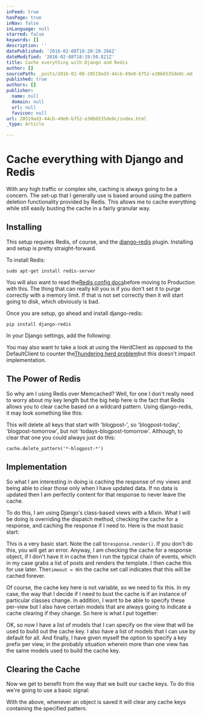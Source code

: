 ```yaml
---
inFeed: true
hasPage: true
inNav: false
inLanguage: null
starred: false
keywords: []
description: ''
datePublished: '2016-02-08T18:20:20.266Z'
dateModified: '2016-02-08T18:19:50.821Z'
title: Cache everything with Django and Redis
author: []
sourcePath: _posts/2016-02-08-20519ad3-44cb-49e0-b752-e30b6535de0c.md
published: true
authors: []
publisher:
  name: null
  domain: null
  url: null
  favicon: null
url: 20519ad3-44cb-49e0-b752-e30b6535de0c/index.html
_type: Article

---
```

# Cache everything with Django and Redis

With any high traffic or complex site, caching is always going to be a concern. The set-up that I generally use is based around using the pattern deletion functionality provided by Redis. This allows me to cache everything while still easily busting the cache in a fairly granular way.

## Installing

This setup requires Redis, of course, and the [django-redis][0] plugin. Installing and setup is pretty straight-forward.

To install Redis:

`sudo apt-get install redis-server`

You will also want to read the[Redis config docs][1]before moving to Production with this. The thing that can really kill you is if you don't set it to purge correctly with a memory limit. If that is not set correctly then it will start going to disk, which obviously is bad.

Once you are setup, go ahead and install django-redis:

`pip install django-redis`

In your Django settings, add the following:

You may also want to take a look at using the HerdClient as opposed to the DefaultClient to counter the[Thundering herd problem][2]but this doesn't impact implementation.

## The Power of Redis

So why am I using Redis over Memcached? Well, for one I don't really need to worry about my key length but the big help here is the fact that Redis allows you to clear cache based on a wildcard pattern. Using django-redis, it may look something like this:

This will delete all keys that start with 'blogpost-', so 'blogpost-today', 'blogpost-tomorrow', but not 'todays-blogpost-tomorrow'. Although, to clear that one you could always just do this:

`cache.delete_pattern('*-blogpost-*')`

## Implementation

So what I am interesting in doing is caching the response of my views and being able to clear those only when I have updated data. If no data is updated then I am perfectly content for that response to never leave the cache.

To do this, I am using Django's class-based views with a Mixin. What I will be doing is overriding the dispatch method, checking the cache for a response, and caching the response if I need to. Here is the most basic start:

This is a very basic start. Note the call to`response.render()`. If you don't do this, you will get an error. Anyway, I am checking the cache for a response object, if I don't have it in cache then I run the typical chain of events, which in my case grabs a list of posts and renders the template. I then cache this for use later. The`timeout = 0`in the cache set call indicates that this will be cached forever.

Of course, the cache key here is not variable, so we need to fix this. In my case, the way that I decide if I need to bust the cache is if an instance of particular classes change. In addition, I want to be able to specify these per-view but I also have certain models that are always going to indicate a cache clearing if they change. So here is what I put together:

OK, so now I have a list of models that I can specify on the view that will be used to build out the cache key. I also have a list of models that I can use by default for all. And finally, I have given myself the option to specify a key prefix per view, in the probably situation wherein more than one view has the same models used to build the cache key.

## Clearing the Cache

Now we get to benefit from the way that we built our cache keys. To do this we're going to use a basic signal:

With the above, whenever an object is saved it will clear any cache keys containing the specified pattern.

[0]: https://django-redis.readthedocs.org/en/latest/
[1]: http://redis.io/topics/config
[2]: http://en.wikipedia.org/wiki/Thundering_herd_problem
